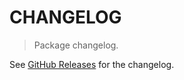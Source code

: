# CHANGELOG

> Package changelog.

See [GitHub Releases](https://github.com/stdlib-js/constants-float64-sqrt-eps/releases) for the changelog.